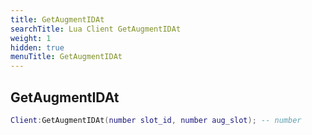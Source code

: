```yaml
---
title: GetAugmentIDAt
searchTitle: Lua Client GetAugmentIDAt
weight: 1
hidden: true
menuTitle: GetAugmentIDAt
---
```

## GetAugmentIDAt
```lua
Client:GetAugmentIDAt(number slot_id, number aug_slot); -- number
```